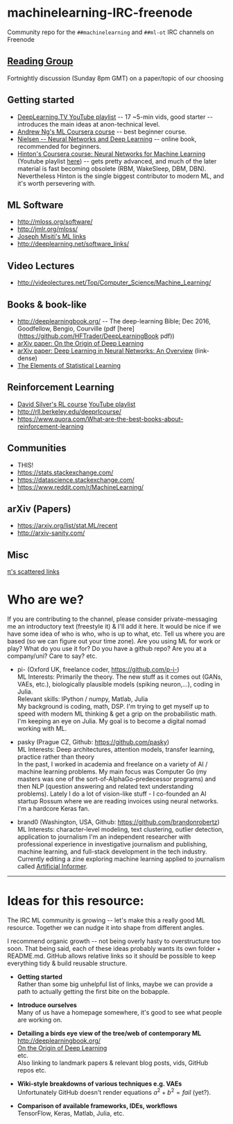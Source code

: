 # machinelearning-IRC-freenode
Community repo for the `##machinelearning` and `##ml-ot` IRC channels on Freenode 

## [Reading Group](ReadingGroup/README.md)
Fortnightly discussion (Sunday 8pm GMT) on a paper/topic of our choosing

## Getting started
* [DeepLearning.TV YouTube playlist](https://www.youtube.com/playlist?list=PLjJh1vlSEYgvZ3ze_4pxKHNh1g5PId36-) -- 17 ~5-min vids, good starter -- introduces the main ideas at anon-technical level.
* [Andrew Ng's ML Coursera course](https://www.youtube.com/view_play_list?p=A89DCFA6ADACE599) -- best beginner course.
* [Nielsen -- Neural Networks and Deep Learning](http://neuralnetworksanddeeplearning.com/index.html) -- online book, recommended for beginners.
* [Hinton's Coursera course: Neural Networks for Machine Learning](https://www.coursera.org/learn/neural-networks) (Youtube playlist [here](https://www.youtube.com/playlist?list=PLoRl3Ht4JOcdU872GhiYWf6jwrk_SNhz9)) -- gets pretty advanced, and much of the later material is fast becoming obsolete (RBM, WakeSleep, DBM, DBN). Nevertheless Hinton is the single biggest contributor to modern ML, and it's worth persevering with.

## ML Software
* http://mloss.org/software/
* http://jmlr.org/mloss/
* [Joseph Misiti's ML links](https://github.com/josephmisiti/awesome-machine-learning)
* http://deeplearning.net/software_links/

## Video Lectures
* http://videolectures.net/Top/Computer_Science/Machine_Learning/

## Books & book-like
* http://deeplearningbook.org/ -- The deep-learning Bible; Dec 2016, Goodfellow, Bengio, Courville (pdf [here](https://github.com/HFTrader/DeepLearningBook pdf))
* [arXiv paper: On the Origin of Deep Learning](https://arxiv.org/abs/1702.07800)
* [arXiv paper: Deep Learning in Neural Networks: An Overview](https://arxiv.org/abs/1404.7828) (link-dense)
* [The Elements of Statistical Learning](http://statweb.stanford.edu/~tibs/ElemStatLearn/)

## Reinforcement Learning
* [David Silver's RL course](http://www0.cs.ucl.ac.uk/staff/d.silver/web/Teaching.html)  [YouTube playlist](https://www.youtube.com/playlist?list=PLMZdRRhAoLnKFxZlmFoFp0uHVvN2PSE9T)
* http://rll.berkeley.edu/deeprlcourse/
* https://www.quora.com/What-are-the-best-books-about-reinforcement-learning

## Communities
* THIS!
* https://stats.stackexchange.com/
* https://datascience.stackexchange.com/
* https://www.reddit.com/r/MachineLearning/

## arXiv (Papers)
* https://arxiv.org/list/stat.ML/recent
* http://arxiv-sanity.com/

## Misc
[π's scattered links](http://pipad.org/wiki/index.php/Machine_Learning)


# Who are we?
If you are contributing to the channel, please consider private-messaging me an introductory text (freestyle it) & I'll add it here. It would be nice if we have some idea of who is who, who is up to what, etc. Tell us where you are based (so we can figure out your time zone).  Are you using ML for work or play?  What do you use it for?  Do you have a github repo?  Are you at a company/uni?  Care to say?  etc.

* pi- (Oxford UK, freelance coder, https://github.com/p-i-)  
  ML Interests: Primarily the theory.  The new stuff as it comes out (GANs, VAEs, etc.), biologically plausible models (spiking neuron,...), coding in Julia.  
  Relevant skills: IPython / numpy, Matlab, Julia  
  My background is coding, math, DSP. I'm trying to get myself up to speed with modern ML thinking & get a grip on the probabilistic math. I'm keeping an eye on Julia. My goal is to become a digital nomad working with ML.

* pasky (Prague CZ, Github: https://github.com/pasky)  
  ML Interests: Deep architectures, attention models, transfer learning, practice rather than theory  
  In the past, I worked in academia and freelance on a variety of AI / machine learning problems. My main focus was Computer Go (my masters was one of the sort-of-AlphaGo-predecessor programs) and then NLP (question answering and related text understanding problems). Lately I do a lot of vision-like stuff - I co-founded an AI startup Rossum where we are reading invoices using neural networks. I'm a hardcore Keras fan.

* brand0 (Washington, USA, Github: https://github.com/brandonrobertz)
  ML Interests: character-level modeling, text clustering, outlier detection, application to journalism
  I'm an independent researcher with professional experience in investigative journalism and publishing, machine learning, and full-stack development in the tech industry. Currently editing a zine exploring machine learning applied to journalism called [Artificial Informer](http://artificialinformer.com).

 - - - - - - -

# Ideas for this resource:

The IRC ML community is growing -- let's make this a really good ML resource. Together we can nudge it into shape from different angles.

I recommend organic growth -- not being overly hasty to overstructure too soon. That being said, each of these ideas probably wants its own folder + README.md.  GitHub allows relative links so it should be possible to keep everything tidy & build reusable structure.

* **Getting started**  
  Rather than some big unhelpful list of links, maybe we can provide a path to actually getting the first bite on the bobapple.
  
* **Introduce ourselves**  
  Many of us have a homepage somewhere, it's good to see what people are working on.  

* **Detailing a birds eye view of the tree/web of contemporary ML**  
  http://deeplearningbook.org/  
  [On the Origin of Deep Learning](https://arxiv.org/abs/1702.07800)  
  etc.  
  Also linking to landmark papers & relevant blog posts, vids, GitHub repos etc.

* **Wiki-style breakdowns of various techniques e.g. VAEs**  
  Unfortunately GitHub doesn't render equations $a^2+b^2=fail$ (yet?).  

* **Comparison of available frameworks, IDEs, workflows**  
  TensorFlow, Keras, Matlab, Julia, etc.
